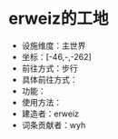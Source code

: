 # erweiz的工地

* 设施维度：主世界
* 坐标：[-46,-,-262]
* 前往方式：步行
* 具体前往方式：
* 功能：
* 使用方法：
* 建造者：erweiz
* 词条贡献者：wyh
